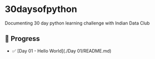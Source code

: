 # 30daysofpython
Documenting 30 day python learning challenge with Indian Data Club

## 📅 Progress

- ✅ [Day 01 - Hello World](./Day 01/README.md)
